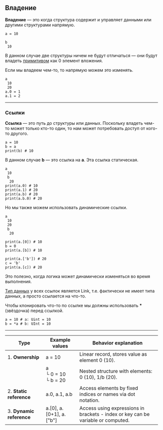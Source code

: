 ## Владение

**Владение** — это когда структура содержит и управляет данными или другими структурами напрямую.
```
a = 10

b
 10
```
В данном случае две структуры ничем не будут отличаться — они будут владеть [примитивом](./primitives) как 0 элемент вложения.

Если мы владеем чем-то, то напрямую можем это изменять.
```
a
 10
 20
a.0 = 1
a.1 = 2
```

---

### Ссылки

**Ссылка** — это путь до структуры или данных. Поскольку владеть чем-то может только кто-то один, то нам может потребовать доступ от кого-то другого.
```
a = 10
b = a
print(b) # 10
```
В данном случае **b** — это ссылка на **a**. Эта ссылка статическая.
```
a
 10
 b
  20
print(a.0) # 10
print(a.1) # 20
print(a.b) # 20
print(a.b.0) # 20
```

Но мы также можем использовать динамические ссылки.
```
a
 10
 20
 b
  20

print(a.[0]) # 10
b = 0
print(a.[b]) # 10

print(a.['b']) # 20
c = 'b'
print(a.[c]) # 20
```
Это полезно, когда логика может динамически изменяться во время выполнения.

[Тип данных](./primitives) у всех ссылок является Link, т.е. фактически не имеет типа данных, а просто ссылается на что-то.

Чтобы клонировать что-то по ссылке мы должны использовать **\*** (звёздочка) перед ссылкой.
```
a = 10 # a: Uint = 10
b = *a # b: UInt = 10
```

---

| Type                     | Example values            | Behavior explanation                                                             |
|--------------------------|---------------------------|----------------------------------------------------------------------------------|
| 1. **Ownership**         | a = 10                    | Linear record, stores value as element 0 (10).                                   |
|                          | a<br>└ 0 = 10<br>└ b = 20 | Nested structure with elements: 0 (10), 1/b (20).                                |
| 2. **Static reference**  | a.0, a.1, a.b             | Access elements by fixed indices or names via dot notation.                      |
| 3. **Dynamic reference** | a.[0], a.[0+1], a.["b"]   | Access using expressions in brackets - index or key can be variable or computed. |